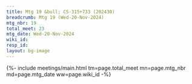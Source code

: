 ```yaml
---
title: Mtg 19 &bull; CS-315+733 (202430)
breadcrumb: Mtg 19 (Wed-20-Nov-2024)
mtg_nbr: 19
total_meet: 23
mtg_date: Wed-20-Nov-2024
wiki_id: 
resp_id: 
layout: bg-image
---
```


{%- include meetings/main.html
    tm=page.total_meet
    mn=page.mtg_nbr
    md=page.mtg_date
    ww=page.wiki_id
-%}
